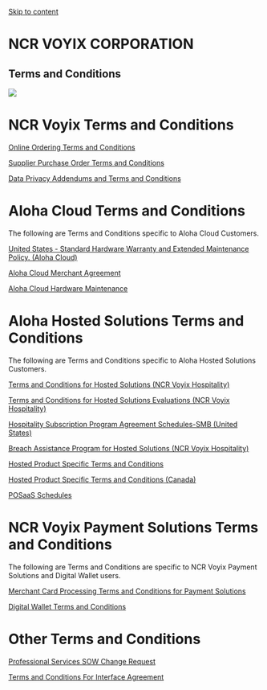 [Skip to content](#)

NCR VOYIX CORPORATION
=====================

Terms and Conditions
--------------------

![](https://cdn.prod.website-files.com/65b3ea55ed6b77d8d773168f/65b3ea55ed6b77d8d7731917_Patterns%20-%20Dark.svg)

NCR Voyix Terms and Conditions
==============================

[Online Ordering Terms and Conditions](https://www.ncr.com/company/myncr-voyix-terms-and-conditions)

[Supplier Purchase Order Terms and Conditions](https://www.ncr.com/suppliers/terms-and-conditions-for-suppliers)

[Data Privacy Addendums and Terms and Conditions](https://www.ncr.com/company/data-privacy)

Aloha Cloud Terms and Conditions
================================

The following are Terms and Conditions specific to Aloha Cloud Customers.

[United States - Standard Hardware Warranty and Extended Maintenance Policy. (Aloha Cloud)](https://assets.website-files.com/65b3ea55ed6b77d8d773168f/65f0bad2b9e5c6492ccd5f1e_ncr-us-merchant-hw-maintenance-policy-ac.pdf)

[Aloha Cloud Merchant Agreement](https://www.ncrvoyix.com/dam/restaurant/docs/merchant-agreement-ac.pdf)

[Aloha Cloud Hardware Maintenance](https://assets.website-files.com/65b3ea55ed6b77d8d773168f/663deb146b8c23a019928792_ncr-us-merchant-hw-maintenance-policy-ac.pdf.pdf)

Aloha Hosted Solutions Terms and Conditions
===========================================

The following are Terms and Conditions specific to Aloha Hosted Solutions Customers.

[Terms and Conditions for Hosted Solutions (NCR Voyix Hospitality)](https://assets.website-files.com/65b3ea55ed6b77d8d773168f/65f0b5632e5e4c85bfe42a6c_United%20States%2C%20Terms%20and%20Conditions%20for%20Hosted%20Solutions%20Evaluations%20(10-2023).pdf)

[Terms and Conditions for Hosted Solutions Evaluations (NCR Voyix Hospitality)](https://assets.website-files.com/65b3ea55ed6b77d8d773168f/65f0b5632e5e4c85bfe42a6c_United%20States%2C%20Terms%20and%20Conditions%20for%20Hosted%20Solutions%20Evaluations%20(10-2023).pdf)

[Hospitality Subscription Program Agreement Schedules-SMB (United States)](https://assets.website-files.com/65b3ea55ed6b77d8d773168f/66059c7dca447448abb6da6c_United%20States_Hospitality_Subscription_Program_Agreement_Schedules-_SMB_(2023-10).pdf)

[Breach Assistance Program for Hosted Solutions (NCR Voyix Hospitality)](https://assets.website-files.com/65b3ea55ed6b77d8d773168f/65c3958a95e9cae2e0160803_NCR%20Breach%20Assistance%20Program.pdf)

[Hosted Product Specific Terms and Conditions](https://assets.website-files.com/65b3ea55ed6b77d8d773168f/65c395a5cbf591494d0034f3_product-specific-terms-and-conditions.pdf)

[Hosted Product Specific Terms and Conditions (Canada)](https://assets.website-files.com/65b3ea55ed6b77d8d773168f/65c395bdf5c8a4316b463d17_master_hosted_solutions_agmt_canada_5_2017.pdf)

[POSaaS Schedules](https://assets.website-files.com/65b3ea55ed6b77d8d773168f/65f4a7c50401bc4c08081340_POSaaS_schedules.pdf)

NCR Voyix Payment Solutions Terms and Conditions
================================================

The following are Terms and Conditions are specific to NCR Voyix Payment Solutions and Digital Wallet users.

[Merchant Card Processing Terms and Conditions for Payment Solutions](https://assets.website-files.com/65b3ea55ed6b77d8d773168f/65c3962669fc0759c78b254a_Merchant_Card_Processing_Terms_Conditions.pdf)

[Digital Wallet Terms and Conditions](https://assets.website-files.com/65b3ea55ed6b77d8d773168f/65c39651fba7bca693dab786_Digital_Wallet_Solutions_Terms_and_Conditions_Feb_2021.pdf)

Other Terms and Conditions
==========================

[Professional Services SOW Change Request](https://assets.website-files.com/65b3ea55ed6b77d8d773168f/65c396873642da5f3ec4b615_2021-ncr-rr-services-sow-change-request-template.pdf)

[Terms and Conditions For Interface Agreement](https://assets.website-files.com/65b3ea55ed6b77d8d773168f/6661c4cbeb3335c2b90ac1dc_CLEAN%20Online%20Terms%20for%20Interface%20Agreement%20(Short%20Form)%20(2023-12)%20(1).pdf)